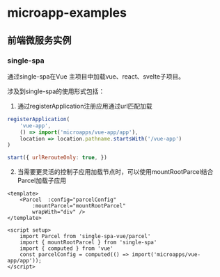 # microapp-examples

## 前端微服务实例

### single-spa

通过single-spa在Vue 主项目中加载vue、react、svelte子项目。

涉及到single-spa的使用形式包括：
1. 通过registerApplication注册应用通过url匹配加载

```javascript
registerApplication(
	'vue-app',
	() => import('microapps/vue-app/app'),
	location => location.pathname.startsWith('/vue-app')
)

start({ urlRerouteOnly: true, })
```

2. 当需要更灵活的控制子应用加载节点时，可以使用mountRootParcel结合Parcel加载子应用


```vue
<template>
	<Parcel  :config="parcelConfig"
		:mountParcel="mountRootParcel"
		wrapWith="div" />
</template>

<script setup>
	import Parcel from 'single-spa-vue/parcel'
	import { mountRootParcel } from 'single-spa'
	import { computed } from 'vue'
	const parcelConfig = computed(() => import('microapps/vue-app/app'));
</script>
```
